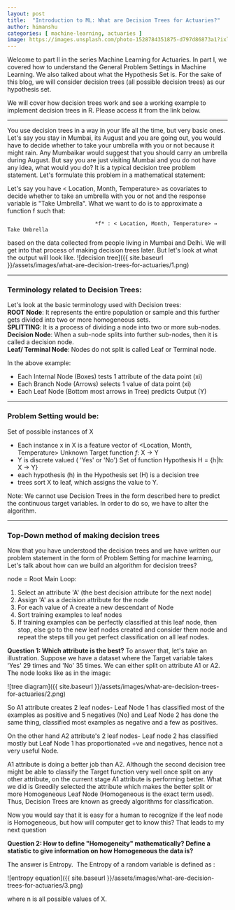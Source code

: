 ```yaml
---
layout: post
title:  "Introduction to ML: What are Decision Trees for Actuaries?"
author: himanshu
categories: [ machine-learning, actuaries ]
image: https://images.unsplash.com/photo-1528784351875-d797d86873a1?ixlib=rb-1.2.1&auto=format&fit=crop&w=750&q=80
---
```


Welcome to part II in the series Machine Learning for Actuaries. In part I, we covered how to understand the General Problem Settings in Machine Learning. We also talked about what the Hypothesis Set is. For the sake of this blog, we will consider decision trees (all possible decision trees) as our hypothesis set.

We will cover how decision trees work and see a working example to implement decision trees in R. Please access it from the link below.

---

You use decision trees in a way in your life all the time, but very basic ones. Let's say you stay in Mumbai, its August and you are going out, you would have to decide whether to take your umbrella with you or not because it might rain. Any Mumbaikar would suggest that you should carry an umbrella during August. But say you are just visiting Mumbai and you do not have any idea, what would you do? It is a typical decision tree problem statement. Let's formulate this problem in a mathematical statement:

Let's say you have < Location, Month, Temperature> as covariates to decide whether to take an umbrella with you or not and the response variable is "Take Umbrella". What we want to do is to approximate a function f such that:

                                *f* : < Location, Month, Temperature> → Take Umbrella

based on the data collected from people living in Mumbai and Delhi. We will get into that process of making decision trees later. But let's look at what the output will look like.
![decision tree]({{ site.baseurl }}/assets/images/what-are-decision-trees-for-actuaries/1.png)

---

### Terminology related to Decision Trees:
Let's look at the basic terminology used with Decision trees:<br>
**ROOT Node**: It represents the entire population or sample and this further gets divided into two or more homogeneous sets.<br>
**SPLITTING**: It is a process of dividing a node into two or more sub-nodes.<br>
**Decision Node**: When a sub-node splits into further sub-nodes, then it is called a decision node.<br>
**Leaf/ Terminal Node**: Nodes do not split is called Leaf or Terminal node.<br>

In the above example:
- Each Internal Node (Boxes) tests 1 attribute of the data point (xi)
- Each Branch Node (Arrows) selects 1 value of data point (xi)
- Each Leaf Node (Bottom most arrows in Tree) predicts Output (Y)

---

### Problem Setting would be:
Set of possible instances of X
- Each instance x in X is a feature vector of <Location, Month, Temperature>
Unknown Target function *f*: X → Y
- Y is discrete valued ( 'Yes' or 'No')
Set of function Hypothesis H = {h|h: X → Y}
- each hypothesis (h) in the Hypothesis set (H) is a decision tree
- trees sort X to leaf, which assigns the value to Y.

Note: We cannot use Decision Trees in the form described here to predict the continuous target variables. In order to do so, we have to alter the algorithm.


---

### Top-Down method of making decision trees
Now that you have understood the decision trees and we have written our problem statement in the form of Problem Setting for machine learning, Let's talk about how can we build an algorithm for decision trees?

node = Root
Main Loop:
1. Select an attribute 'A' (the best decision attribute for the next node)
2. Assign 'A' as a decision attribute for the node
3. For each value of A create a new descendant of Node
4. Sort training examples to leaf nodes
5. If training examples can be perfectly classified at this leaf node, then stop, else go to the new leaf nodes created and consider them node and repeat the steps till you get perfect classification on all leaf nodes.

**Question 1: Which attribute is the best?**
To answer that, let's take an illustration. Suppose we have a dataset where the Target variable takes 'Yes' 29 times and 'No' 35 times. We can either split on attribute A1 or A2. The node looks like as in the image:

![tree diagram]({{ site.baseurl }}/assets/images/what-are-decision-trees-for-actuaries/2.png)

So A1 attribute creates 2 leaf nodes- Leaf Node 1 has classified most of the examples as positive and 5 negatives (No) and Leaf Node 2 has done the same thing, classified most examples as negative and a few as positives.

On the other hand A2 attribute's 2 leaf nodes- Leaf node 2 has classified mostly but Leaf Node 1 has proportionated +ve and negatives, hence not a very useful Node.

A1 attribute is doing a better job than A2. Although the second decision tree might be able to classify the Target function very well once split on any other attribute, on the current stage A1 attribute is performing better. What we did is Greedily selected the attribute which makes the better split or more Homogeneous Leaf Node (Homogeneous is the exact term used). Thus, Decision Trees are known as greedy algorithms for classification.

Now you would say that it is easy for a human to recognize if the leaf node is Homogeneous, but how will computer get to know this? That leads to my next question

**Question 2: How to define "Homogeneity" mathematically? Define a statistic to give information on how Homogeneous the data is?**

The answer is Entropy. 
The Entropy of a random variable is defined as :

![entropy equation]({{ site.baseurl }}/assets/images/what-are-decision-trees-for-actuaries/3.png)

where n is all possible values of X.
